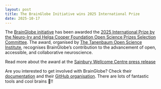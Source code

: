 ```yaml
---
layout: post
title: The BrainGlobe Initiative wins 2025 International Prize
date: 2025-10-17
---
```


The [BrainGlobe initiative][brainglobe] has been awarded the [2025 International Prize by the Neuro-Irv and Helga Cooper Foundation Open Science Prizes Selection Committee][neuro-awards]. The award, organised by [The Tanenbaum Open Science Institute][tosi], recognises BrainGlobe’s contribution to the advancement of open, accessible, and collaborative neuroscience.

Read more about the award at the [Sainbury Wellcome Centre press release][swc-press]

Are you interested to get involved with BrainGlobe? Check their [documentation][brainglobe] and their [GitHub organisation][brainglobe-gh]. There are lots of fantastic tools and cool brains 🧠!!

[brainglobe]: https://brainglobe.info/
[neuro-awards]: https://www.mcgill.ca/neuro/open-science/open-science-awards-and-prizes/neuro-irv-and-helga-cooper-foundation-open-science-prizes/awardees
[tosi]: https://www.mcgill.ca/neuro/open-science/tanenbaum-open-science-institute-tosi
[swc-press]: https://www.sainsburywellcome.org/web/research-news/brainglobe-initiative-wins-2025-international-prize
[brainglobe-gh]: https://github.com/brainglobe
